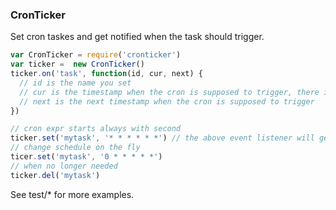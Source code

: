 ### CronTicker

Set cron taskes and get notified when the task should trigger.

```javascript
var CronTicker = require('cronticker')
var ticker =  new CronTicker()
ticker.on('task', function(id, cur, next) {
  // id is the name you set
  // cur is the timestamp when the cron is supposed to trigger, there is a (small) delay obviously
  // next is the next timestamp when the cron is supposed to trigger
})

// cron expr starts always with second
ticker.set('mytask', '* * * * * *') // the above event listener will get called once per second
// change schedule on the fly
ticer.set('mytask', '0 * * * * *')
// when no longer needed
ticker.del('mytask')

```

See test/* for more examples.